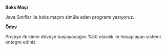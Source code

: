 **Boks Maçı**

Java Sınıflar ile boks maçını simüle eden programı yazıyoruz.

**Ödev**

Projeye ilk kimin dövüşe başlayacağını %50 olasılık ile hesaplayan sistemi entegre ediniz.


